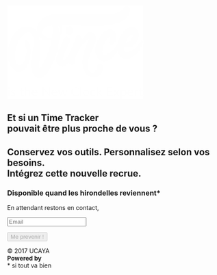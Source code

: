 <section id="vince-content">

<div id="page-content">

<img alt="" src="assets/vectors/logo-vince.svg" />

<div class="highlight">

<h1>
Et si un Time Tracker <br/>
pouvait être plus proche de vous ?
</h1>

<h2>
Conservez vos outils. Personnalisez selon vos besoins. <br/>
Intégrez cette nouvelle recrue.
</h2>

</div>

<h3>Disponible quand les hirondelles reviennent*</h3>

<p>En attendant restons en contact,</p>

<form id="contact-form">

<input type="email" id="email-input" placeholder="Email" />

<button id="contact-submit" disabled="disabled">Me prevenir !</button>

</form>

</div>

</section>
<footer>
<div id="copyright">&copy; 2017 UCAYA</div>
<div id="author">
<strong>Powered by</strong>
<a href="http://ucaya.com" title="21 3 1 25 1" target="_blank">
<img alt="" src="{{ '/assets/vectors/logo-ucaya.svg' | relative_url }}" />
</a>
</div>
<div id="footer-note">* si tout va bien</div>
</footer>
